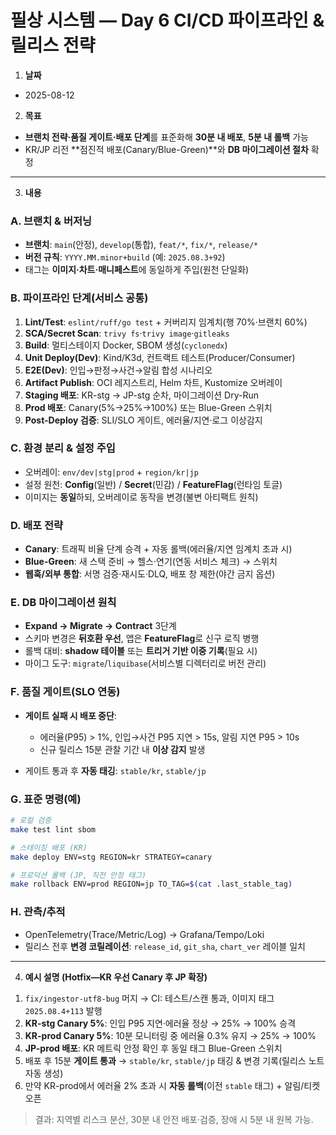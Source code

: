 # 필상 시스템 — Day 6 CI/CD 파이프라인 & 릴리스 전략

1. **날짜**

* 2025-08-12

2. **목표**

* **브랜치 전략·품질 게이트·배포 단계**를 표준화해 **30분 내 배포**, **5분 내 롤백** 가능
* KR/JP 리전 **점진적 배포(Canary/Blue-Green)**와 **DB 마이그레이션 절차** 확정

---

3. **내용**

### A. 브랜치 & 버저닝

* **브랜치**: `main`(안정), `develop`(통합), `feat/*`, `fix/*`, `release/*`
* **버전 규칙**: `YYYY.MM.minor+build` (예: `2025.08.3+92`)
* 태그는 **이미지·차트·매니페스트**에 동일하게 주입(원천 단일화)

### B. 파이프라인 단계(서비스 공통)

1. **Lint/Test**: `eslint/ruff/go test` + 커버리지 임계치(행 70%·브랜치 60%)
2. **SCA/Secret Scan**: `trivy fs`·`trivy image`·`gitleaks`
3. **Build**: 멀티스테이지 Docker, SBOM 생성(`cyclonedx`)
4. **Unit Deploy(Dev)**: Kind/K3d, 컨트랙트 테스트(Producer/Consumer)
5. **E2E(Dev)**: 인입→판정→사건→알림 합성 시나리오
6. **Artifact Publish**: OCI 레지스트리, Helm 차트, Kustomize 오버레이
7. **Staging 배포**: KR-stg → JP-stg 순차, 마이그레이션 Dry-Run
8. **Prod 배포**: Canary(5%→25%→100%) 또는 Blue-Green 스위치
9. **Post-Deploy 검증**: SLI/SLO 게이트, 에러율/지연·로그 이상감지

### C. 환경 분리 & 설정 주입

* 오버레이: `env/dev|stg|prod` + `region/kr|jp`
* 설정 원천: **Config**(일반) / **Secret**(민감) / **FeatureFlag**(런타임 토글)
* 이미지는 **동일**하되, 오버레이로 동작을 변경(불변 아티팩트 원칙)

### D. 배포 전략

* **Canary**: 트래픽 비율 단계 승격 + 자동 롤백(에러율/지연 임계치 초과 시)
* **Blue-Green**: 새 스택 준비 → 헬스·연기(연동 서비스 체크) → 스위치
* **웹훅/외부 통합**: 서명 검증·재시도·DLQ, 배포 창 제한(야간 금지 옵션)

### E. DB 마이그레이션 원칙

* **Expand → Migrate → Contract** 3단계
* 스키마 변경은 **뒤호환 우선**, 앱은 **FeatureFlag**로 신구 로직 병행
* 롤백 대비: **shadow 테이블** 또는 **트리거 기반 이중 기록**(필요 시)
* 마이그 도구: `migrate`/`liquibase`(서비스별 디렉터리로 버전 관리)

### F. 품질 게이트(SLO 연동)

* **게이트 실패 시 배포 중단**:

  * 에러율(P95) > 1%, 인입→사건 P95 지연 > 15s, 알림 지연 P95 > 10s
  * 신규 릴리스 15분 관찰 기간 내 **이상 감지** 발생
* 게이트 통과 후 **자동 태깅**: `stable/kr`, `stable/jp`

### G. 표준 명령(예)

```bash
# 로컬 검증
make test lint sbom

# 스테이징 배포 (KR)
make deploy ENV=stg REGION=kr STRATEGY=canary

# 프로덕션 롤백 (JP, 직전 안정 태그)
make rollback ENV=prod REGION=jp TO_TAG=$(cat .last_stable_tag)
```

### H. 관측/추적

* OpenTelemetry(Trace/Metric/Log) → Grafana/Tempo/Loki
* 릴리스 전후 **변경 코릴레이션**: `release_id`, `git_sha`, `chart_ver` 레이블 일치

---

4. **예시 설명 (Hotfix—KR 우선 Canary 후 JP 확장)**

1) `fix/ingestor-utf8-bug` 머지 → CI: 테스트/스캔 통과, 이미지 태그 `2025.08.4+113` 발행
2) **KR-stg Canary 5%**: 인입 P95 지연·에러율 정상 → 25% → 100% 승격
3) **KR-prod Canary 5%**: 10분 모니터링 중 에러율 0.3% 유지 → 25% → 100%
4) **JP-prod 배포**: KR 메트릭 안정 확인 후 동일 태그 Blue-Green 스위치
5) 배포 후 15분 **게이트 통과** → `stable/kr`, `stable/jp` 태깅 & 변경 기록(릴리스 노트 자동 생성)
6) 만약 KR-prod에서 에러율 2% 초과 시 **자동 롤백**(이전 `stable` 태그) + 알림/티켓 오픈

> 결과: 지역별 리스크 분산, 30분 내 안전 배포·검증, 장애 시 5분 내 원복 가능.
